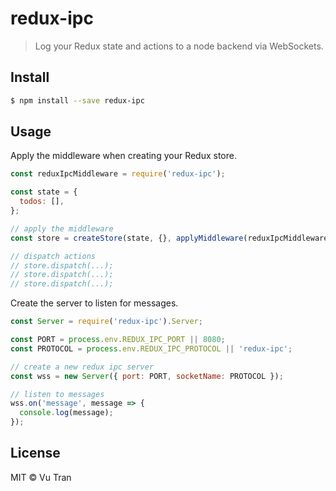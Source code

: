 # redux-ipc

> Log your Redux state and actions to a node backend via WebSockets.

## Install

```bash
$ npm install --save redux-ipc
```

## Usage

Apply the middleware when creating your Redux store.

```js
const reduxIpcMiddleware = require('redux-ipc');

const state = {
  todos: [],
};

// apply the middleware
const store = createStore(state, {}, applyMiddleware(reduxIpcMiddleware));

// dispatch actions
// store.dispatch(...);
// store.dispatch(...);
// store.dispatch(...);
```

Create the server to listen for messages.

```js
const Server = require('redux-ipc').Server;

const PORT = process.env.REDUX_IPC_PORT || 8080;
const PROTOCOL = process.env.REDUX_IPC_PROTOCOL || 'redux-ipc';

// create a new redux ipc server
const wss = new Server({ port: PORT, socketName: PROTOCOL });

// listen to messages
wss.on('message', message => {
  console.log(message);
});
```

## License

MIT © Vu Tran
